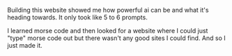 Building this website showed me how powerful ai can be and what it's heading towards. It only took like 5 to 6 prompts.

I learned morse code and then looked for a website where I could just "type" morse code out but there wasn't any good
sites I could find. And so I just made it.
